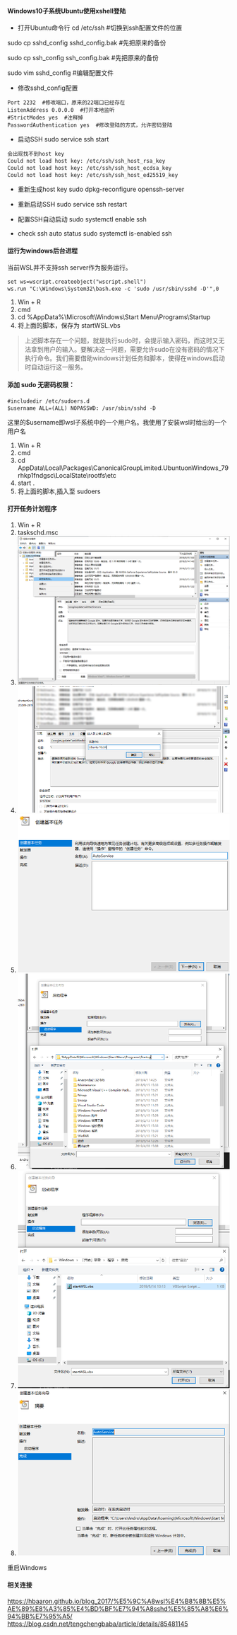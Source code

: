 #### Windows10子系统Ubuntu使用xshell登陆

* 打开Ubuntu命令行
cd /etc/ssh #切换到ssh配置文件的位置

sudo cp sshd_config sshd_config.bak   #先把原来的备份

sudo cp ssh_config ssh_config.bak   #先把原来的备份

sudo vim sshd_config		#编辑配置文件

* 修改sshd_config配置
```
Port 2232  #修改端口，原来的22端口已经存在
ListenAddress 0.0.0.0  #打开本地监听
#StrictModes yes  #注释掉
PasswordAuthentication yes  #修改登陆的方式，允许密码登陆
```

* 启动SSH
sudo service ssh start

```
会出现找不到host key 
Could not load host key: /etc/ssh/ssh_host_rsa_key
Could not load host key: /etc/ssh/ssh_host_ecdsa_key
Could not load host key: /etc/ssh/ssh_host_ed25519_key
```
* 重新生成host key 
sudo dpkg-reconfigure openssh-server

* 重新启动SSH
sudo service ssh restart

* 配置SSH自动启动
sudo systemctl enable ssh

* check ssh auto status
sudo systemctl is-enabled ssh


#### 运行为windows后台进程
当前WSL并不支持ssh server作为服务运行。
```
set ws=wscript.createobject("wscript.shell")
ws.run "C:\Windows\System32\bash.exe -c 'sudo /usr/sbin/sshd -D'",0
```
1. Win + R 
2. cmd
3. cd %AppData%\Microsoft\Windows\Start Menu\Programs\Startup
4. 将上面的脚本，保存为 startWSL.vbs

> 上述脚本存在一个问题，就是执行sudo时，会提示输入密码，而这时又无法拿到用户的输入。要解决这一问题，需要允许sudo在没有密码的情况下执行命令。我们需要借助windows计划任务和脚本，使得在windows启动时自动运行这一服务。

#### 添加 sudo 无密码权限：
```
#includedir /etc/sudoers.d
$username ALL=(ALL) NOPASSWD: /usr/sbin/sshd -D
```
这里的$username即wsl子系统中的一个用户名。我使用了安装wsl时给出的一个用户名

1. Win + R 
2. cmd
3. cd AppData\Local\Packages\CanonicalGroupLimited.UbuntuonWindows_79rhkp1fndgsc\LocalState\rootfs\etc
4. start .
5. 将上面的脚本,插入至 sudoers


#### 打开任务计划程序
1. Win + R
2. taskschd.msc
3. ![](Assets/Snipaste_2019-05-14_13-25-18.png)
4. ![](Assets/Snipaste_2019-05-14_13-27-21.png)
5. ![](Assets/Snipaste_2019-05-14_13-28-45.png)
6. ![](Assets/Snipaste_2019-05-14_13-31-08.png)
7. ![](Assets/Snipaste_2019-05-14_13-31-40.png)
8. ![](Assets/Snipaste_2019-05-14_13-32-02.png)

重启Windows

#### 相关连接
<https://hbaaron.github.io/blog_2017/%E5%9C%A8wsl%E4%B8%8B%E5%AE%89%E8%A3%85%E4%BD%BF%E7%94%A8sshd%E5%85%A8%E6%94%BB%E7%95%A5/>
<https://blog.csdn.net/tengchengbaba/article/details/85481145>
